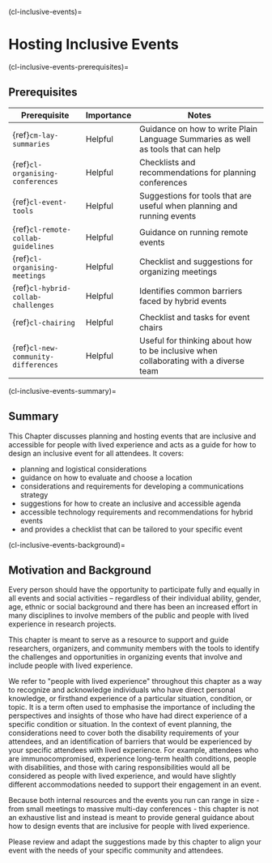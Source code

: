 (cl-inclusive-events)=
# Hosting Inclusive Events

(cl-inclusive-events-prerequisites)=
## Prerequisites

| Prerequisite | Importance | Notes |
| -------------|----------|------|
| {ref}`cm-lay-summaries` | Helpful | Guidance on how to write Plain Language Summaries as well as tools that can help |
| {ref}`cl-organising-conferences` | Helpful | Checklists and recommendations for planning conferences |
| {ref}`cl-event-tools` | Helpful | Suggestions for tools that are useful when planning and running events |
| {ref}`cl-remote-collab-guidelines` | Helpful | Guidance on running remote events |
| {ref}`cl-organising-meetings` | Helpful | Checklist and suggestions for organizing meetings |
| {ref}`cl-hybrid-collab-challenges` | Helpful | Identifies common barriers faced by hybrid events |
| {ref}`cl-chairing` | Helpful | Checklist and tasks for event chairs |
| {ref}`cl-new-community-differences` | Helpful | Useful for thinking about how to be inclusive when collaborating with a diverse team |

(cl-inclusive-events-summary)=
## Summary

This Chapter discusses planning and hosting events that are inclusive and accessible for people with lived experience and acts as a guide for how to design an inclusive event for all attendees. 
It covers: 
- planning and logistical considerations
- guidance on how to evaluate and choose a location
- considerations and requirements for developing a communications strategy
- suggestions for how to create an inclusive and accessible agenda
- accessible technology requirements and recommendations for hybrid events
- and provides a checklist that can be tailored to your specific event


(cl-inclusive-events-background)=
## Motivation and Background

Every person should have the opportunity to participate fully and equally in all events and social activities – regardless of their individual ability, gender, age, ethnic or social background and there has been an increased effort in many disciplines to involve members of the public and people with lived experience in research projects. 

This chapter is meant to serve as a resource to support and guide researchers, organizers, and community members with the tools to identify the challenges and opportunities in organizing events that involve and include people with lived experience.

We refer to "people with lived experience" throughout this chapter as a way to recognize and acknowledge individuals who have direct personal knowledge, or firsthand experience of a particular situation, condition, or topic. It is a term often used to emphasise the importance of including the perspectives and insights of those who have had direct experience of a specific condition or situation. In the context of event planning, the considerations need to cover both the disability requirements of your attendees, and an identification of barriers that would be experienced by your specific attendees with lived experience. For example, attendees who are immunocompromised, experience long-term health conditions, people with disabilities, and those with caring responsibilities would all be considered as people with lived experience, and would have slightly different accommodations needed to support their engagement in an event. 

Because both internal resources and the events you run can range in size - from small meetings to massive multi-day conferences - this chapter is not an exhaustive list and instead is meant to provide general guidance about how to design events that are inclusive for people with lived experience. 

Please review and adapt the suggestions made by this chapter to align your event with the needs of your specific community and attendees. 
